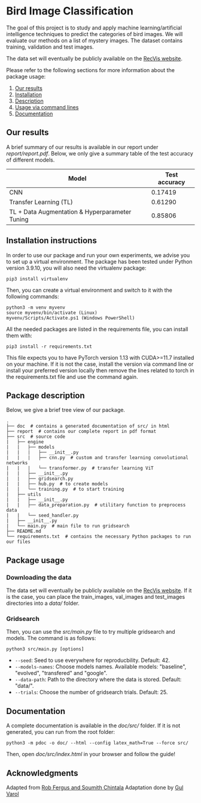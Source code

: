# Bird Image Classification

The goal of this project is to study and apply machine learning/artificial intelligence techniques to predict the categories of bird images. We will evaluate our methods on a list of mystery images. The dataset contains training, validation and test images.

The data set will eventually be publicly available on the [RecVis website](https://www.di.ens.fr/willow/teaching/recvis18orig/assignment3/bird_dataset.zip).

Please refer to the following sections for more information about the package usage:

1. [Our results](#our-results)
2. [Installation](#installation-instructions)
3. [Description](#package-description)
4. [Usage via command lines](#package-usage)
5. [Documentation](#documentation)

## Our results

A brief summary of our results is available in our report under *report/report.pdf*. Below, we only give a summary table of the test accuracy of different models.

| Model                                               | Test accuracy |
| --------------------------------------------------- | ------------- |
| CNN                                                 | 0.17419       |
| Transfer Learning (TL)                              | 0.61290       |
| TL + Data Augmentation & Hyperparameter Tuning      | 0.85806       |

## Installation instructions

In order to use our package and run your own experiments, we advise you to set up a virtual environment. The package has been tested under Python version 3.9.10, you will also need the virtualenv package:

    pip3 install virtualenv

Then, you can create a virtual environment and switch to it with the following commands:

    python3 -m venv myvenv
    source myvenv/bin/activate (Linux)
    myvenv/Scripts/Activate.ps1 (Windows PowerShell)

All the needed packages are listed in the requirements file, you can install them with:

    pip3 install -r requirements.txt

This file expects you to have PyTorch version 1.13 with CUDA>=11.7 installed on your machine. If it is not the case, install the version via command line or install your preferred version locally then remove the lines related to torch in the requirements.txt file and use the command again.

## Package description

Below, we give a brief tree view of our package.

    .
    ├── doc  # contains a generated documentation of src/ in html
    ├── report  # contains our complete report in pdf format
    ├── src  # source code
    |   ├── engine
    |   |   ├── models
    |   |   |   ├── __init__.py
    |   |   |   ├── cnn.py  # custom and transfer learning convolutional networks
    |   |   |   └── transformer.py  # transfer learning ViT
    |   |   ├── __init__.py
    |   |   ├── gridsearch.py
    |   |   ├── hub.py  # to create models
    |   |   └── training.py  # to start training
    |   ├── utils
    |   |   ├── __init__.py
    |   |   ├── data_preparation.py  # utilitary function to preprocess data
    |   |   └── seed_handler.py
    |   ├── __init__.py
    |   └── main.py  # main file to run gridsearch
    ├── README.md
    └── requirements.txt  # contains the necessary Python packages to run our files

## Package usage

### Downloading the data

The data set will eventually be publicly available on the [RecVis website](https://www.di.ens.fr/willow/teaching/recvis18orig/assignment3/bird_dataset.zip). If it is the case, you can place the train_images, val_images and test_images directories into a *data/* folder.

### Gridsearch

Then, you can use the *src/main.py* file to try multiple gridsearch and models. The command is as follows:

    python3 src/main.py [options]

- `--seed`: Seed to use everywhere for reproducbility. Default: 42.
- `--models-names`: Choose models names. Available models: "baseline", "evolved", "transfered" and "google".
- `--data-path`: Path to the directory where the data is stored. Default: "data/".
- `--trials`: Choose the number of gridsearch trials. Default: 25.

## Documentation

A complete documentation is available in the *doc/src/* folder. If it is not
generated, you can run from the root folder:

    python3 -m pdoc -o doc/ --html --config latex_math=True --force src/

Then, open *doc/src/index.html* in your browser and follow the guide!

## Acknowledgments

Adapted from [Rob Fergus and Soumith Chintala](https://github.com/soumith/traffic-sign-detection-homework)
Adaptation done by [Gul Varol](https://github.com/gulvarol)
